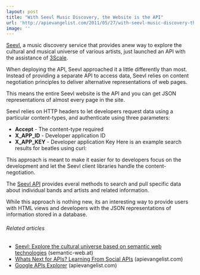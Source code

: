 ```yaml
---
layout: post
title: "With Seevl Music Discovery, the Website is the API"
url: 'http://apievangelist.com/2011/05/27/with-seevl-music-discovery-the-website-is-the-api/'
image: ''
---
```


[<img class="c1" src="http://kinlane-productions.s3.amazonaws.com/api-evangelist/seevl_logo1.png" alt="" align="right" />][1][Seevl][1], a music discovery service that provides anew way to explore the cultural and musical universe of various artists, just launched an API with the assistance of [3Scale][2].

When deploying the API, Seevl approached it a little differently than most. Instead of providing a separate API to access data, Seevl relies on content negotiation principles to deliver alternative representations of web pages.

This means the entire Seevl website is the API and you can get JSON representations of almost every page in the site.

Seevl relies on HTTP headers to let developers request data using a particular content-types, and authenticate using three parameters:

  * **Accept** \- The content-type required
  * **X_APP_ID** \- Developer application ID
  * **X_APP_KEY** \- Developer application Key
Here is an example search results for beatles using curl:

This approach is meant to make it easier for to developers focus on the development and let the Seevl client libraries handle the content-negotiation.

The [Seevl API][3] provides everal methods to search and pull specific data about individual bands and artists and related information.

While this approach is nothing new, its an interesting way to provide users with HTML views and developers with the JSON representations of information stored in a database.

######  Related articles

  * [Seevl: Explore the cultural universe based on semantic web technologies][4] (semantic-web.at)
  * [Whats Next for APIs? Learning From Social APIs][5] (apievangelist.com)
  * [Google APIs Explorer][6] (apievangelist.com)

   [1]: seevl.net (Seevl)
   [2]: http://www.3scale.net (3Scale)
   [3]: http://developers.seevl.net/ (Seevl API)
   [4]: http://blog.semantic-web.at/2011/05/19/seevl-explore-the-cultural-universe-based-on-semantic-web-technologies/
   [5]: http://blog.apievangelist.com/2011/05/24/whats-next-for-apis-learning-from-social-apis/
   [6]: http://blog.apievangelist.com/2011/05/21/google-apis-explorer/
